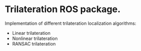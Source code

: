 # Trilateration ROS package.

Implementation of different trilateration localization algorithms:
- Linear trilateration
- Nonlinear trilateration
- RANSAC trilateration
